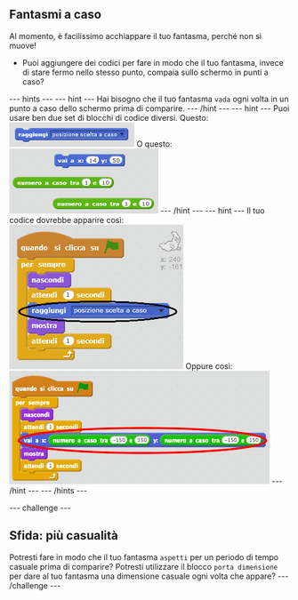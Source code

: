 ## Fantasmi a caso

Al momento, è facilissimo acchiappare il tuo fantasma, perché non si muove!

+ Puoi aggiungere dei codici per fare in modo che il tuo fantasma, invece di stare fermo nello stesso punto, compaia sullo schermo in punti a caso?

\--- hints \--- \--- hint \--- Hai bisogno che il tuo fantasma `vada` ogni volta in un punto a caso dello schermo prima di comparire. \--- /hint \--- \--- hint \--- Puoi usare ben due set di blocchi di codice diversi. Questo: ![screenshot](images/ghost-random-blocks-1.png) O questo: ![screenshot](images/ghost-random-blocks-2.png) \--- /hint \--- \--- hint \--- Il tuo codice dovrebbe apparire così: ![screenshot](images/ghost-random-code-1.png) Oppure così: ![screenshot](images/ghost-random-code-2.png) \--- /hint \--- \--- /hints \---

\--- challenge \---

## Sfida: più casualità

Potresti fare in modo che il tuo fantasma `aspetti` per un periodo di tempo casuale prima di comparire? Potresti utilizzare il blocco `porta dimensione` per dare al tuo fantasma una dimensione casuale ogni volta che appare? \--- /challenge \---
